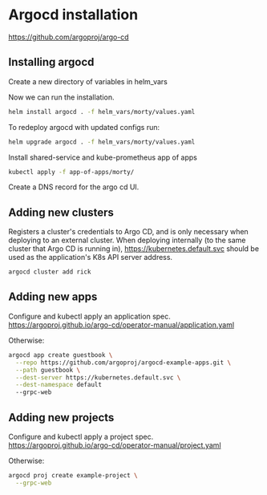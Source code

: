 # Argocd installation
https://github.com/argoproj/argo-cd

## Installing argocd
Create a new directory of variables in helm_vars

Now we can run the installation.
```bash
helm install argocd . -f helm_vars/morty/values.yaml
```

To redeploy argocd with updated configs run:
```bash
helm upgrade argocd . -f helm_vars/morty/values.yaml
```

Install shared-service and kube-prometheus app of apps
```bash
kubectl apply -f app-of-apps/morty/
```

Create a DNS record for the argo cd UI.

## Adding new clusters
Registers a cluster's credentials to Argo CD, and is only necessary when deploying to an external cluster. When deploying internally (to the same cluster that Argo CD is running in), https://kubernetes.default.svc should be used as the application's K8s API server address.

```bash
argocd cluster add rick
```

## Adding new apps
Configure and kubectl apply an application spec.  
https://argoproj.github.io/argo-cd/operator-manual/application.yaml

Otherwise:
```bash
argocd app create guestbook \
  --repo https://github.com/argoproj/argocd-example-apps.git \
  --path guestbook \
  --dest-server https://kubernetes.default.svc \
  --dest-namespace default
  --grpc-web
```

## Adding new projects
Configure and kubectl apply a project spec.  
https://argoproj.github.io/argo-cd/operator-manual/project.yaml

Otherwise:
```bash
argocd proj create example-project \
  --grpc-web
```
